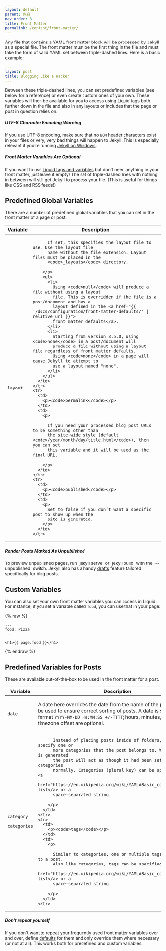 ```yaml
---
layout: default
parent: 内容
nav_order: 3
title: Front Matter
permalink: /content/front-matter/
---
```


Any file that contains a [YAML](https://yaml.org/) front matter block will be
processed by Jekyll as a special file. The front matter must be the first thing
in the file and must take the form of valid YAML set between triple-dashed
lines. Here is a basic example:

```yaml
---
layout: post
title: Blogging Like a Hacker
---
```

Between these triple-dashed lines, you can set predefined variables (see below
for a reference) or even create custom ones of your own. These variables will
then be available for you to access using Liquid tags both further down in the
file and also in any layouts or includes that the page or post in question
relies on.

<div class="note warning">
  <h5>UTF-8 Character Encoding Warning</h5>
  <p>
    If you use UTF-8 encoding, make sure that no <code>BOM</code> header
    characters exist in your files or very, very bad things will happen to
    Jekyll. This is especially relevant if you’re running
    <a href="{{ '/docs/installation/windows/' | relative_url }}">Jekyll on Windows</a>.
  </p>
</div>

<div class="note">
  <h5>Front Matter Variables Are Optional</h5>
  <p>
    If you want to use <a href="{{ '/docs/variables/' | relative_url }}">Liquid tags and variables</a>
    but don’t need anything in your front matter, just leave it empty! The set
    of triple-dashed lines with nothing in between will still get Jekyll to
    process your file. (This is useful for things like CSS and RSS feeds!)
  </p>
</div>

## Predefined Global Variables

There are a number of predefined global variables that you can set in the
front matter of a page or post.

<div class="mobile-side-scroller">
<table>
  <thead>
    <tr>
      <th>Variable</th>
      <th>Description</th>
    </tr>
  </thead>
  <tbody>
    <tr>
      <td>
        <p><code>layout</code></p>
      </td>
      <td>
        <p>

          If set, this specifies the layout file to use. Use the layout file
          name without the file extension. Layout files must be placed in the
          <code>_layouts</code> directory.

        </p>
        <ul>
          <li>
            Using <code>null</code> will produce a file without using a layout
            file. This is overridden if the file is a post/document and has a
            layout defined in the <a href="{{ '/docs/configuration/front-matter-defaults/' | relative_url }}">
            front matter defaults</a>.
          </li>
          <li>
            Starting from version 3.5.0, using <code>none</code> in a post/document will
            produce a file without using a layout file regardless of front matter defaults.
            Using <code>none</code> in a page will cause Jekyll to attempt to
            use a layout named "none".
          </li>
        </ul>
      </td>
    </tr>
    <tr>
      <td>
        <p><code>permalink</code></p>
      </td>
      <td>
        <p>

          If you need your processed blog post URLs to be something other than
          the site-wide style (default <code>/year/month/day/title.html</code>), then you can set
          this variable and it will be used as the final URL.

        </p>
      </td>
    </tr>
    <tr>
      <td>
        <p><code>published</code></p>
      </td>
      <td>
        <p>
          Set to false if you don’t want a specific post to show up when the
          site is generated.
        </p>
      </td>
    </tr>
  </tbody>
</table>
</div>

<div class="note">
  <h5>Render Posts Marked As Unpublished</h5>
  <p>
    To preview unpublished pages, run `jekyll serve` or `jekyll build`
    with the `--unpublished` switch. Jekyll also has a handy <a href="{{ '/docs/posts/#drafts' | relative_url }}">drafts</a>
    feature tailored specifically for blog posts.
  </p>
</div>

## Custom Variables

You can also set your own front matter variables you can access in Liquid. For
instance, if you set a variable called `food`, you can use that in your page:

{% raw %}
```liquid
---
food: Pizza
---

<h1>{{ page.food }}</h1>
```
{% endraw %}

## Predefined Variables for Posts

These are available out-of-the-box to be used in the front matter for a post.

<div class="mobile-side-scroller">
<table>
  <thead>
    <tr>
      <th>Variable</th>
      <th>Description</th>
    </tr>
  </thead>
  <tbody>
    <tr>
      <td>
        <p><code>date</code></p>
      </td>
      <td>
        <p>
          A date here overrides the date from the name of the post. This can be
          used to ensure correct sorting of posts. A date is specified in the
          format <code>YYYY-MM-DD HH:MM:SS +/-TTTT</code>; hours, minutes, seconds, and timezone offset
          are optional.
        </p>
      </td>
    </tr>
    <tr>
      <td>
        <p><code>category</code></p>
        <p><code>categories</code></p>
      </td>
      <td>
        <p>

          Instead of placing posts inside of folders, you can specify one or
          more categories that the post belongs to. When the site is generated
          the post will act as though it had been set with these categories
          normally. Categories (plural key) can be specified as a <a
          href="https://en.wikipedia.org/wiki/YAML#Basic_components">YAML list</a> or a
          space-separated string.

        </p>
      </td>
    </tr>
    <tr>
      <td>
        <p><code>tags</code></p>
      </td>
      <td>
        <p>

          Similar to categories, one or multiple tags can be added to a post.
          Also like categories, tags can be specified as a <a
          href="https://en.wikipedia.org/wiki/YAML#Basic_components">YAML list</a> or a
          space-separated string.

        </p>
      </td>
    </tr>
  </tbody>
</table>
</div>

<div class="note">
  <h5>Don't repeat yourself</h5>
  <p>
    If you don't want to repeat your frequently used front matter variables
    over and over, define
    <a href="{{ '/docs/configuration/front-matter-defaults/' | relative_url }}" title="Front Matter defaults">defaults</a>
    for them and only override them where necessary (or not at all). This works
    both for predefined and custom variables.
  </p>
</div>
